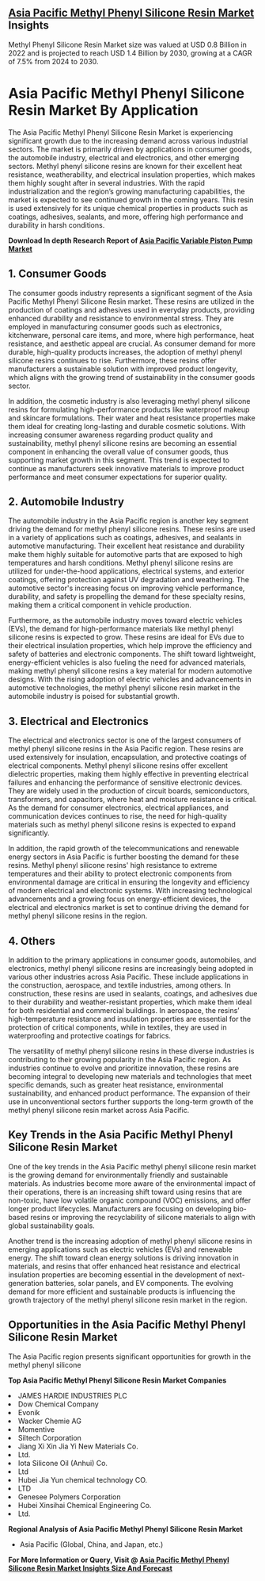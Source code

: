 <h2><a href="https://www.verifiedmarketreports.com/download-sample/?rid=424036&amp;utm_source=Github-Feb&amp;utm_medium=225" target="_blank">Asia Pacific Methyl Phenyl Silicone Resin Market</a> Insights</h2><p>Methyl Phenyl Silicone Resin Market size was valued at USD 0.8 Billion in 2022 and is projected to reach USD 1.4 Billion by 2030, growing at a CAGR of 7.5% from 2024 to 2030.</p><p><h1>Asia Pacific Methyl Phenyl Silicone Resin Market By Application</h1> <p>The Asia Pacific Methyl Phenyl Silicone Resin Market is experiencing significant growth due to the increasing demand across various industrial sectors. The market is primarily driven by applications in consumer goods, the automobile industry, electrical and electronics, and other emerging sectors. Methyl phenyl silicone resins are known for their excellent heat resistance, weatherability, and electrical insulation properties, which makes them highly sought after in several industries. With the rapid industrialization and the region’s growing manufacturing capabilities, the market is expected to see continued growth in the coming years. This resin is used extensively for its unique chemical properties in products such as coatings, adhesives, sealants, and more, offering high performance and durability in harsh conditions. <p><strong>Download In depth Research Report of <a href="https://www.verifiedmarketreports.com/download-sample/?rid=236118&amp;utm_source=Pulse-Dec&amp;utm_medium=225" target="_blank">Asia Pacific Variable Piston Pump Market</a></strong></p></p> <h2>1. Consumer Goods</h2> <p>The consumer goods industry represents a significant segment of the Asia Pacific Methyl Phenyl Silicone Resin market. These resins are utilized in the production of coatings and adhesives used in everyday products, providing enhanced durability and resistance to environmental stress. They are employed in manufacturing consumer goods such as electronics, kitchenware, personal care items, and more, where high performance, heat resistance, and aesthetic appeal are crucial. As consumer demand for more durable, high-quality products increases, the adoption of methyl phenyl silicone resins continues to rise. Furthermore, these resins offer manufacturers a sustainable solution with improved product longevity, which aligns with the growing trend of sustainability in the consumer goods sector. <p>In addition, the cosmetic industry is also leveraging methyl phenyl silicone resins for formulating high-performance products like waterproof makeup and skincare formulations. Their water and heat resistance properties make them ideal for creating long-lasting and durable cosmetic solutions. With increasing consumer awareness regarding product quality and sustainability, methyl phenyl silicone resins are becoming an essential component in enhancing the overall value of consumer goods, thus supporting market growth in this segment. This trend is expected to continue as manufacturers seek innovative materials to improve product performance and meet consumer expectations for superior quality.</p> <h2>2. Automobile Industry</h2> <p>The automobile industry in the Asia Pacific region is another key segment driving the demand for methyl phenyl silicone resins. These resins are used in a variety of applications such as coatings, adhesives, and sealants in automotive manufacturing. Their excellent heat resistance and durability make them highly suitable for automotive parts that are exposed to high temperatures and harsh conditions. Methyl phenyl silicone resins are utilized for under-the-hood applications, electrical systems, and exterior coatings, offering protection against UV degradation and weathering. The automotive sector's increasing focus on improving vehicle performance, durability, and safety is propelling the demand for these specialty resins, making them a critical component in vehicle production. <p>Furthermore, as the automobile industry moves toward electric vehicles (EVs), the demand for high-performance materials like methyl phenyl silicone resins is expected to grow. These resins are ideal for EVs due to their electrical insulation properties, which help improve the efficiency and safety of batteries and electronic components. The shift toward lightweight, energy-efficient vehicles is also fueling the need for advanced materials, making methyl phenyl silicone resins a key material for modern automotive designs. With the rising adoption of electric vehicles and advancements in automotive technologies, the methyl phenyl silicone resin market in the automobile industry is poised for substantial growth.</p> <h2>3. Electrical and Electronics</h2> <p>The electrical and electronics sector is one of the largest consumers of methyl phenyl silicone resins in the Asia Pacific region. These resins are used extensively for insulation, encapsulation, and protective coatings of electrical components. Methyl phenyl silicone resins offer excellent dielectric properties, making them highly effective in preventing electrical failures and enhancing the performance of sensitive electronic devices. They are widely used in the production of circuit boards, semiconductors, transformers, and capacitors, where heat and moisture resistance is critical. As the demand for consumer electronics, electrical appliances, and communication devices continues to rise, the need for high-quality materials such as methyl phenyl silicone resins is expected to expand significantly. <p>In addition, the rapid growth of the telecommunications and renewable energy sectors in Asia Pacific is further boosting the demand for these resins. Methyl phenyl silicone resins' high resistance to extreme temperatures and their ability to protect electronic components from environmental damage are critical in ensuring the longevity and efficiency of modern electrical and electronic systems. With increasing technological advancements and a growing focus on energy-efficient devices, the electrical and electronics market is set to continue driving the demand for methyl phenyl silicone resins in the region.</p> <h2>4. Others</h2> <p>In addition to the primary applications in consumer goods, automobiles, and electronics, methyl phenyl silicone resins are increasingly being adopted in various other industries across Asia Pacific. These include applications in the construction, aerospace, and textile industries, among others. In construction, these resins are used in sealants, coatings, and adhesives due to their durability and weather-resistant properties, which make them ideal for both residential and commercial buildings. In aerospace, the resins’ high-temperature resistance and insulation properties are essential for the protection of critical components, while in textiles, they are used in waterproofing and protective coatings for fabrics.</p> <p>The versatility of methyl phenyl silicone resins in these diverse industries is contributing to their growing popularity in the Asia Pacific region. As industries continue to evolve and prioritize innovation, these resins are becoming integral to developing new materials and technologies that meet specific demands, such as greater heat resistance, environmental sustainability, and enhanced product performance. The expansion of their use in unconventional sectors further supports the long-term growth of the methyl phenyl silicone resin market across Asia Pacific.</p> <h2>Key Trends in the Asia Pacific Methyl Phenyl Silicone Resin Market</h2> <p>One of the key trends in the Asia Pacific methyl phenyl silicone resin market is the growing demand for environmentally friendly and sustainable materials. As industries become more aware of the environmental impact of their operations, there is an increasing shift toward using resins that are non-toxic, have low volatile organic compound (VOC) emissions, and offer longer product lifecycles. Manufacturers are focusing on developing bio-based resins or improving the recyclability of silicone materials to align with global sustainability goals.</p> <p>Another trend is the increasing adoption of methyl phenyl silicone resins in emerging applications such as electric vehicles (EVs) and renewable energy. The shift toward clean energy solutions is driving innovation in materials, and resins that offer enhanced heat resistance and electrical insulation properties are becoming essential in the development of next-generation batteries, solar panels, and EV components. The evolving demand for more efficient and sustainable products is influencing the growth trajectory of the methyl phenyl silicone resin market in the region.</p> <h2>Opportunities in the Asia Pacific Methyl Phenyl Silicone Resin Market</h2> <p>The Asia Pacific region presents significant opportunities for growth in the methyl phenyl silicone</p><p><strong>Top Asia Pacific Methyl Phenyl Silicone Resin Market Companies</strong></p><div data-test-id=""><p><li>JAMES HARDIE INDUSTRIES PLC</li><li> Dow Chemical Company</li><li> Evonik</li><li> Wacker Chemie AG</li><li> Momentive</li><li> Siltech Corporation</li><li> Jiang Xi Xin Jia Yi New Materials Co.</li><li> Ltd.</li><li> Iota Silicone Oil (Anhui) Co.</li><li> Ltd</li><li> Hubei Jia Yun chemical technology CO.</li><li> LTD</li><li> Genesee Polymers Corporation</li><li> Hubei Xinsihai Chemical Engineering Co.</li><li> Ltd.</li></p><div><strong>Regional Analysis of&nbsp;Asia Pacific Methyl Phenyl Silicone Resin Market</strong></div><ul><li dir="ltr"><p dir="ltr">Asia Pacific (Global, China, and Japan, etc.)</p></li></ul><p><strong>For More Information or Query, Visit @&nbsp;</strong><strong><a href="https://www.verifiedmarketreports.com/product/methyl-phenyl-silicone-resin-market/?utm_source=Github-Feb&amp;utm_medium=225" target="_blank">Asia Pacific Methyl Phenyl Silicone Resin Market Insights Size And Forecast</a></strong></p></div><h2>&nbsp;</h2><div data-test-id="">&nbsp;</div>
